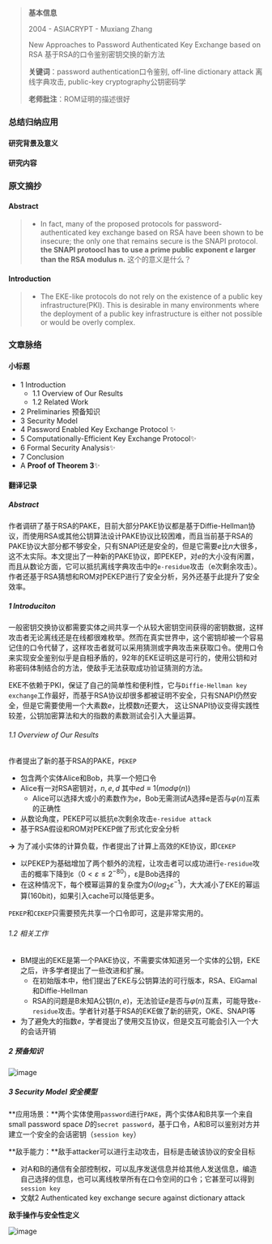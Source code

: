 > **基本信息**
>
> 2004 - ASIACRYPT - Muxiang Zhang
>
> New Approaches to Password Authenticated Key Exchange based on RSA 基于RSA的口令鉴别密钥交换的新方法
>
> **关键词**：password authentication口令鉴别, off-line dictionary attack 离线字典攻击, public-key cryptography公钥密码学
>
> **老师批注**：ROM证明的描述很好

### 总结归纳应用

#### 研究背景及意义



#### 研究内容



#### 







### 原文摘抄

#### Abstract

> - In fact, many of the proposed protocols for password-authenticated key exchange based on RSA have been shown to be insecure; the only one that remains secure is the SNAPI protocol. **the SNAPI protoocl has to use a prime public exponent *e* larger than the RSA modulus n.** 这个的意义是什么？

#### Introduction

> - The EKE-like protocols do not rely on the existence of a public key infrastructure(PKI). This is desirable in many environments where the deployment of a public key infrastructure is either not possible or would be overly complex.

### 文章脉络

#### 小标题

- 1 Introduction
	- 1.1 Overview of Our Results
	- 1.2 Related Work
- 2 Preliminaries 预备知识
- 3 Security Model
- 4 Password Enabled Key Exchange Protocol ✨
- 5 Computationally-Efficient Key Exchange Protocol✨
- 6 Formal Security Analysis✨
- 7 Conclusion
- A **Proof of Theorem 3**✨

#### 翻译记录

##### Abstract

作者调研了基于RSA的PAKE，目前大部分PAKE协议都是基于Diffie-Hellman协议，而使用RSA或其他公钥算法设计PAKE协议比较困难，而且当前基于RSA的PAKE协议大部分都不够安全，只有SNAPI还是安全的，但是它需要$e$比$n$大很多，这不太实际。本文提出了一种新的PAKE协议，即PEKEP，对$e$的大小没有闲置，而且从数论方面，它可以抵抗离线字典攻击中的`e-residue`攻击（e次剩余攻击）。作者还基于RSA猜想和ROM对PEKEP进行了安全分析，另外还基于此提升了安全效率。

##### 1 Introduciton

一般密钥交换协议都需要实体之间共享一个从较大密钥空间获得的密钥数据，这样攻击者无论离线还是在线都很难枚举。然而在真实世界中，这个密钥却被一个容易记住的口令代替了，这样攻击者就可以采用猜测或字典攻击来获取口令。使用口令来实现安全鉴别似乎是自相矛盾的，92年的EKE证明这是可行的，使用公钥和对称密码体制结合的方法，使敌手无法获取成功验证猜测的方法。

EKE不依赖于PKI，保证了自己的简单性和便利性，它与`Diffie-Hellman key exchange`工作最好，而基于RSA协议却很多都被证明不安全，只有SNAPI仍然安全，但是它需要使用一个大素数$e$，比模数$n$还要大， 这让SNAPI协议变得实践性较差，公钥加密算法和大的指数的素数测试会引入大量运算。

###### 1.1 Overview of Our Results

作者提出了新的基于RSA的PAKE，`PEKEP`

- 包含两个实体Alice和Bob，共享一个短口令
- Alice有一对RSA密钥对，$n,e,d$ 其中$ed≡1(mod φ(n))$
	- Alice可以选择大或小的素数作为$e$，Bob无需测试A选择e是否与$φ(n)$互素的正确性
- 从数论角度，PEKEP可以抵抗e次剩余攻击`e-residue attack`
- 基于RSA假设和ROM对PEKEP做了形式化安全分析

**→** 为了减小实体的计算负载，作者提出了计算上高效的KE协议，即`CEKEP`

- 以PEKEP为基础增加了两个额外的流程，让攻击者可以成功进行`e-residue`攻击的概率下降到ε（$0<ε≤2^{-80}$），ε是Bob选择的
- 在这种情况下，每个模幂运算的复杂度为$O(log_2ε^{-1})$，大大减小了EKE的幂运算(160bit)，如果引入cache可以降低更多。

`PEKEP`和`CEKEP`只需要预先共享一个口令即可，这是非常实用的。

###### 1.2 相关工作

- BM提出的EKE是第一个PAKE协议，不需要实体知道另一个实体的公钥，EKE之后，许多学者提出了一些改进和扩展。
	- 在初始版本中，他们提出了EKE与公钥算法的可行版本，RSA、ElGamal和Diffie-Hellman
	- RSA的问题是B未知A公钥$(n,e)$，无法验证$e$是否与$φ(n)$互素，可能导致`e-residue`攻击。学者针对基于RSA的EKE做了新的研究，OKE、SNAPI等
- 为了避免大的指数$e$，学者提出了使用交互协议，但是交互可能会引入一个大的会话开销

##### 2 预备知识

![image](https://user-images.githubusercontent.com/40269368/148057452-cad51ca2-ba88-4621-a2cc-ef4db0c5ab63.png)

##### 3 Security Model 安全模型

**应用场景：**两个实体使用`password`进行`PAKE`，两个实体A和B共享一个来自small password space $D$的`secret password`，基于口令，A和B可以鉴别对方并建立一个安全的会话密钥（`session key`）

**敌手能力：**敌手attacker可以进行主动攻击，目标是击破该协议的安全目标

- 对A和B的通信有全部控制权，可以乱序发送信息并给其他人发送信息，编造自己选择的信息，也可以离线枚举所有在口令空间的口令；它甚至可以得到`session key`
- 文献2 Authenticated key exchange secure against dictionary attack

**敌手操作与安全性定义**

![image](https://user-images.githubusercontent.com/40269368/148065595-748a8c6d-fefd-4c0e-976b-e6f241476c6b.png)





